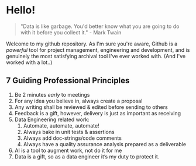 # Hello! 

> "Data is like garbage. You'd better know what you are going to do with it before you collect it." - Mark Twain

Welcome to my github repository. As I'm sure you're aware, Github is a _powerful_ tool for project management, engineering and development, and is genuinely the most satisfying archival tool I've ever worked with. (And I've worked with a lot..)



## 7 Guiding Professional Principles

1. Be 2 minutes *early* to meetings
2. For any idea you believe in, always create a proposal
3. Any writing shall be reviewed & edited before sending to others
4. Feedback is a gift, however, delivery is just as important as receiving
5. Data Engineering related work:
    1. Automate, automate, automate! 
    2. Always bake in unit tests & assertions 
    3. Always add doc-strings/code comments
    4. Always have a quality assurance analysis prepared as a deliverable
6. AI is a tool to augment work, not do it for me
7. Data is a gift, so as a data engineer it’s my duty to protect it.



<!-- https://squidfunk.github.io/mkdocs-material/reference/content-tabs/#grouping-other-content-unordered-list -->